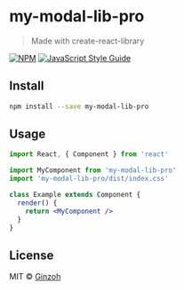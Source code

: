 # my-modal-lib-pro

> Made with create-react-library

[![NPM](https://img.shields.io/npm/v/my-modal-lib-pro.svg)](https://www.npmjs.com/package/my-modal-lib-pro) [![JavaScript Style Guide](https://img.shields.io/badge/code_style-standard-brightgreen.svg)](https://standardjs.com)

## Install

```bash
npm install --save my-modal-lib-pro
```

## Usage

```jsx
import React, { Component } from 'react'

import MyComponent from 'my-modal-lib-pro'
import 'my-modal-lib-pro/dist/index.css'

class Example extends Component {
  render() {
    return <MyComponent />
  }
}
```

## License

MIT © [Ginzoh](https://github.com/Ginzoh)
